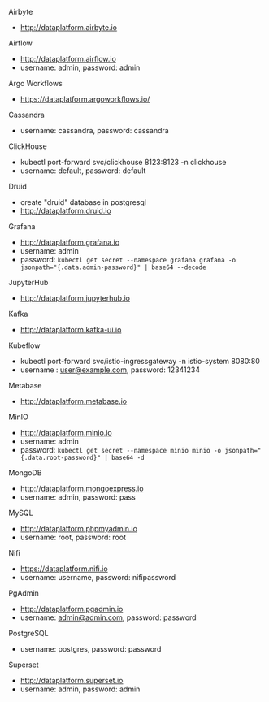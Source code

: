Airbyte
- http://dataplatform.airbyte.io

Airflow
- http://dataplatform.airflow.io
- username: admin, password: admin  

Argo Workflows
- https://dataplatform.argoworkflows.io/

Cassandra
- username: cassandra, password: cassandra

ClickHouse
- kubectl port-forward svc/clickhouse 8123:8123 -n clickhouse
- username: default, password: default

Druid
- create "druid" database in postgresql
- http://dataplatform.druid.io

Grafana
- http://dataplatform.grafana.io
- username: admin
- password: `kubectl get secret --namespace grafana grafana -o jsonpath="{.data.admin-password}" | base64 --decode`

JupyterHub
- http://dataplatform.jupyterhub.io

Kafka
- http://dataplatform.kafka-ui.io

Kubeflow  
- kubectl port-forward svc/istio-ingressgateway -n istio-system 8080:80
- username : user@example.com, password: 12341234

Metabase
- http://dataplatform.metabase.io

MinIO
- http://dataplatform.minio.io
- username: admin
- password: `kubectl get secret --namespace minio minio -o jsonpath="{.data.root-password}" | base64 -d`

MongoDB
- http://dataplatform.mongoexpress.io
- username: admin, password: pass

MySQL
- http://dataplatform.phpmyadmin.io
- username: root, password: root

Nifi
- https://dataplatform.nifi.io
- username: username, password: nifipassword

PgAdmin
- http://dataplatform.pgadmin.io
- username: admin@admin.com, password: password

PostgreSQL
- username: postgres, password: password

Superset
- http://dataplatform.superset.io
- username: admin, password: admin